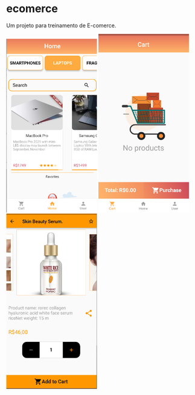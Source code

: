 # ecomerce

Um projeto para treinamento de E-comerce.


<img src="assets/img/1.png" width="240">
<img src="assets/img/2.png" width="240">
<img src="assets/img/3.png" width="240">
